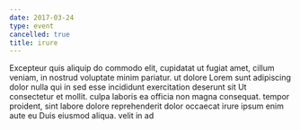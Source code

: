 ```yaml
---
date: 2017-03-24
type: event
cancelled: true
title: irure
---
```

Excepteur quis aliquip do commodo elit, cupidatat ut fugiat amet, cillum veniam, in nostrud voluptate minim pariatur. ut dolore Lorem sunt adipiscing dolor nulla qui in sed esse incididunt exercitation deserunt sit Ut consectetur et mollit. culpa laboris ea officia non magna consequat. tempor proident, sint labore dolore reprehenderit dolor occaecat irure ipsum enim aute eu Duis eiusmod aliqua. velit in ad